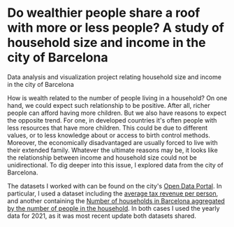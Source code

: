 # Do wealthier people share a roof with more or less people? A study of household size and income in the city of Barcelona
Data analysis and visualization project relating household size and income in the city of Barcelona

How is wealth related to the number of people living in a household? On one hand, we could expect such relationship to be positive. After all, richer people can afford having more children. But we also have reasons to expect the opposite trend. For one, in developed countries it's often people with less resources that have more children. This could be due to different values, or to less knowledge about or access to birth control methods. Moreover, the economically disadvantaged are usually forced to live with their extended family. Whatever the ultimate reasons may be, it looks like the relationship between income and household size could not be unidirectional. To dig deeper into this issue, I explored data from the city of Barcelona.

The datasets I worked with can be found on the city's [Open Data Portal](https://opendata-ajuntament.barcelona.cat/en). In particular, I used a dataset including the [average tax revenue per person](https://opendata-ajuntament.barcelona.cat/data/en/dataset/renda-tributaria-per-persona-atlas-distribucio/resource/7e2ab9ed-68ea-43ea-abb0-afbb620ee09e), and another containing the [Number of households in Barcelona aggregated by the number of people in the household](https://opendata-ajuntament.barcelona.cat/data/en/dataset/pad_dom_mdbas_n-persones/resource/66985e32-b3c1-4f3e-a987-f880a4c509d3). In both cases I used the yearly data for 2021, as it was most recent update both datasets shared.
